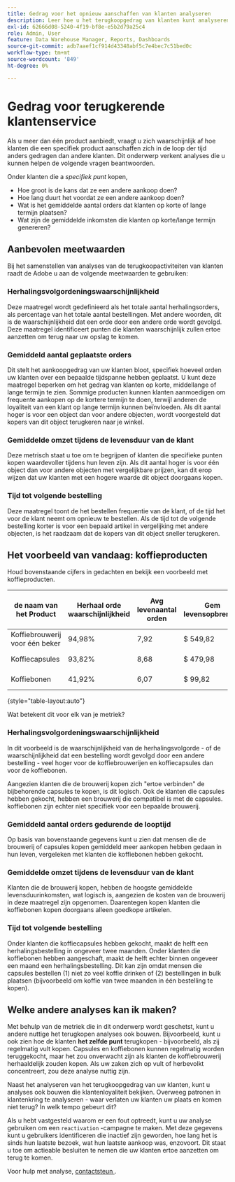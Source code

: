```yaml
---
title: Gedrag voor het opnieuw aanschaffen van klanten analyseren
description: Leer hoe u het terugkoopgedrag van klanten kunt analyseren.
exl-id: 62666d08-5240-4f19-bf8e-e5b2d79a25c4
role: Admin, User
feature: Data Warehouse Manager, Reports, Dashboards
source-git-commit: adb7aaef1cf914d43348abf5c7e4bec7c51bed0c
workflow-type: tm+mt
source-wordcount: '849'
ht-degree: 0%

---
```


# Gedrag voor terugkerende klantenservice

Als u meer dan één product aanbiedt, vraagt u zich waarschijnlijk af hoe klanten die een specifiek product aanschaffen zich in de loop der tijd anders gedragen dan andere klanten. Dit onderwerp verkent analyses die u kunnen helpen de volgende vragen beantwoorden.

Onder klanten die a *specifiek punt* kopen,

* Hoe groot is de kans dat ze een andere aankoop doen?
* Hoe lang duurt het voordat ze een andere aankoop doen?
* Wat is het gemiddelde aantal orders dat klanten op korte of lange termijn plaatsen?
* Wat zijn de gemiddelde inkomsten die klanten op korte/lange termijn genereren?

## Aanbevolen meetwaarden

Bij het samenstellen van analyses van de terugkoopactiviteiten van klanten raadt de Adobe u aan de volgende meetwaarden te gebruiken:

### Herhalingsvolgordeningswaarschijnlijkheid

Deze maatregel wordt gedefinieerd als het totale aantal herhalingsorders, als percentage van het totale aantal bestellingen. Met andere woorden, dit is de waarschijnlijkheid dat een orde door een andere orde wordt gevolgd. Deze maatregel identificeert punten die klanten waarschijnlijk zullen ertoe aanzetten om terug naar uw opslag te komen.

### Gemiddeld aantal geplaatste orders

Dit stelt het aankoopgedrag van uw klanten bloot, specifiek hoeveel orden uw klanten over een bepaalde tijdspanne hebben geplaatst. U kunt deze maatregel beperken om het gedrag van klanten op korte, middellange of lange termijn te zien. Sommige producten kunnen klanten aanmoedigen om frequente aankopen op de kortere termijn te doen, terwijl anderen de loyaliteit van een klant op lange termijn kunnen beïnvloeden. Als dit aantal hoger is voor een object dan voor andere objecten, wordt voorgesteld dat kopers van dit object terugkeren naar je winkel.

### Gemiddelde omzet tijdens de levensduur van de klant

Deze metrisch staat u toe om te begrijpen of klanten die specifieke punten kopen waardevoller tijdens hun leven zijn. Als dit aantal hoger is voor één object dan voor andere objecten met vergelijkbare prijzen, kan dit erop wijzen dat uw klanten met een hogere waarde dit object doorgaans kopen.

### Tijd tot volgende bestelling

Deze maatregel toont de het bestellen frequentie van de klant, of de tijd het voor de klant neemt om opnieuw te bestellen. Als de tijd tot de volgende bestelling korter is voor een bepaald artikel in vergelijking met andere objecten, is het raadzaam dat de kopers van dit object sneller terugkeren.

## Het voorbeeld van vandaag: koffieproducten

Houd bovenstaande cijfers in gedachten en bekijk een voorbeeld met koffieproducten.

| **de naam van het Product** | **Herhaal orde waarschijnlijkheid** | **Avg levenaantal orden** | **Gem levensopbrengst** | **Mediane tijd aan volgende orde** |
|-----|-----|-----|-----|-----|
| Koffiebrouwerij voor één beker | 94,98% | 7,92 | $ 549,82 | 57,01 dagen |
| Koffiecapsules | 93,82% | 8,68 | $ 479,98 | 63,48 dagen |
| Koffiebonen | 41,92% | 6,07 | $ 99,82 | 27,31 dagen |

{style="table-layout:auto"}

Wat betekent dit voor elk van je metriek?

### Herhalingsvolgordeningswaarschijnlijkheid

In dit voorbeeld is de waarschijnlijkheid van de herhalingsvolgorde - of de waarschijnlijkheid dat een bestelling wordt gevolgd door een andere bestelling - veel hoger voor de koffiebrouwerijen en koffiecapsules dan voor de koffiebonen.

Aangezien klanten die de brouwerij kopen zich &quot;ertoe verbinden&quot; de bijbehorende capsules te kopen, is dit logisch. Ook de klanten die capsules hebben gekocht, hebben een brouwerij die compatibel is met de capsules. koffiebonen zijn echter niet specifiek voor een bepaalde brouwerij.

### Gemiddeld aantal orders gedurende de looptijd

Op basis van bovenstaande gegevens kunt u zien dat mensen die de brouwerij of capsules kopen gemiddeld meer aankopen hebben gedaan in hun leven, vergeleken met klanten die koffiebonen hebben gekocht.

### Gemiddelde omzet tijdens de levensduur van de klant

Klanten die de brouwerij kopen, hebben de hoogste gemiddelde levensduurinkomsten, wat logisch is, aangezien de kosten van de brouwerij in deze maatregel zijn opgenomen. Daarentegen kopen klanten die koffiebonen kopen doorgaans alleen goedkope artikelen.

### Tijd tot volgende bestelling

Onder klanten die koffiecapsules hebben gekocht, maakt de helft een herhalingsbestelling in ongeveer twee maanden. Onder klanten die koffiebonen hebben aangeschaft, maakt de helft echter binnen ongeveer een maand een herhalingsbestelling. Dit kan zijn omdat mensen die capsules bestellen (1) niet zo veel koffie drinken of (2) bestellingen in bulk plaatsen (bijvoorbeeld om koffie van twee maanden in één bestelling te kopen).

## Welke andere analyses kan ik maken?

Met behulp van de metriek die in dit onderwerp wordt geschetst, kunt u andere nuttige het terugkopen analyses ook bouwen. Bijvoorbeeld, kunt u ook zien hoe de klanten **het zelfde punt** terugkopen - bijvoorbeeld, als zij regelmatig vult kopen. Capsules en koffiebonen kunnen regelmatig worden teruggekocht, maar het zou onverwacht zijn als klanten de koffiebrouwerij herhaaldelijk zouden kopen. Als uw zaken zich op vult of herbevolkt concentreert, zou deze analyse nuttig zijn.

Naast het analyseren van het terugkoopgedrag van uw klanten, kunt u analyses ook bouwen die klantenloyaliteit bekijken. Overweeg patronen in klantenkring te analyseren - waar verlaten uw klanten uw plaats en komen niet terug? In welk tempo gebeurt dit?

Als u hebt vastgesteld waarom er een fout optreedt, kunt u uw analyse gebruiken om een `reactivation` -campagne te maken. Met deze gegevens kunt u gebruikers identificeren die inactief zijn geworden, hoe lang het is sinds hun laatste bezoek, wat hun laatste aankoop was, enzovoort. Dit staat u toe om actieable besluiten te nemen die uw klanten ertoe aanzetten om terug te komen.

Voor hulp met analyse, [ contactsteun ](https://experienceleague.adobe.com/docs/commerce-knowledge-base/kb/troubleshooting/miscellaneous/mbi-service-policies.html?lang=nl-NL).
